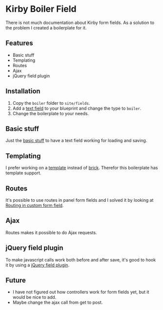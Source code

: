 # Kirby Boiler Field

There is not much documentation about Kirby form fields. As a solution to the problem I created a boilerplate for it.

## Features

- Basic stuff
- Templating
- Routes
- Ajax
- jQuery field plugin

## Installation

1. Copy the `boiler` folder to `site/fields`.
1. Add a [text field](https://getkirby.com/docs/cheatsheet/panel-fields/text) to your blueprint and change the type to `boiler`.
1. Change the boilerplate to your needs.

## Basic stuff

Just the [basic stuff](https://getkirby.com/docs/panel/developers/custom-form-fields) to have a text field working for loading and saving.

## Templating

I prefer working on a [template](https://getkirby.com/docs/toolkit/api/tpl/load) instead of [brick](https://getkirby.com/docs/toolkit/api#brick). Therefor this boilerplate has template support.

## Routes

It's possible to use routes in panel form fields and I solved it by looking at [Routing in custom form field](https://forum.getkirby.com/t/routing-in-custom-form-field/3101/7).

## Ajax

Routes makes it possible to do Ajax requests.

## jQuery field plugin

To make javascript calls work both before and after save, it's good to hook it by using a [jQuery field plugin](https://forum.getkirby.com/t/panel-field-javascript-click-does-not-work-after-save/3474/7).

## Future

- I have not figured out how controllers work for form fields yet, but it would be nice to add.
- Maybe change the ajax call from get to post.